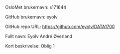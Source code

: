 OsloMet brukernavn: s171644

GitHub brukernavn: eyolv

GitHub repo URL: https://github.com/eyolv/DATA1700

Fullt navn: Eyolv André Øverland

Kort beskrivelse: Oblig 1
